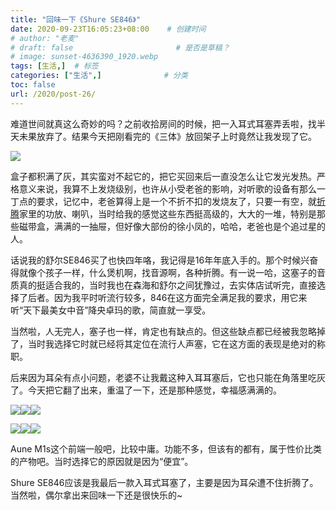 ```yaml
---
title: "回味一下《Shure SE846》"
date: 2020-09-23T16:05:23+08:00    # 创建时间
# author: "老麦"
# draft: false                       # 是否是草稿？
# image: sunset-4636390_1920.webp
tags: [生活,]  # 标签
categories: ["生活",]              # 分类
toc: false
url: /2020/post-26/
---
```


难道世间就真这么奇妙的吗？之前收拾房间的时候，把一入耳式耳塞弄丢啦，找半天未果放弃了。结果今天把刚看完的《三体》放回架子上时竟然让我发现了它。

![](postImages/laomai/2023/02/27/163fc2aa98e26a-1.webp)

盒子都积满了灰，其实蛮对不起它的，把它买回来后一直没怎么让它发光发热。严格意义来说，我算不上发烧级别，也许从小受老爸的影响，对听歌的设备有那么一丁点的要求，记忆中，老爸算得上是一个不折不扣的发烧友了，只要一有空，就[折腾](折腾.md)家里的功放、喇叭，当时给我的感觉这些东西挺高级的，大大的一堆，特别是那些磁带盒，满满的一抽屉，但好像大部份的徐小凤的，哈哈，老爸也是个追过星的人。

话说我的舒尔SE846买了也快四年咯，我记得是16年年底入手的。那个时候兴奋得就像个孩子一样，什么煲机啊，找音源啊，各种折腾。有一说一哈，这塞子的音质真的挺适合我的，当时我也在森海和舒尔之间犹豫过，去实体店试听完，直接选择了后者。因为我平时听流行较多，846在这方面完全满足我的要求，用它来听“天下最美女中音”降央卓玛的歌，简直就一享受。

当然啦，人无完人，塞子也一样，肯定也有缺点的。但这些缺点都已经被我忽略掉了，当时我选择它时就已经将其定位在流行人声塞，它在这方面的表现是绝对的称职。

后来因为耳朵有点小问题，老婆不让我戴这种入耳耳塞后，它也只能在角落里吃灰了。今天把它翻了出来，重温了一下，还是那种感觉，幸福感满满的。

![](postImages/laomai/2023/02/27/163fc2aa9952d6-1.webp)![](postImages/laomai/2023/02/27/163fc2aa99d64e-1.webp)![](postImages/laomai/2023/02/27/163fc2aa9a60f5-1.webp)

![](postImages/laomai/2023/02/27/163fc2aa9add74-1.webp)![](postImages/laomai/2023/02/27/163fc2aa9b4c8e-1.webp)![](postImages/laomai/2023/02/27/163fc2aa9bb221-1.webp)

Aune M1s这个前端一般吧，比较中庸。功能不多，但该有的都有，属于性价比类的产物吧。当时选择它的原因就是因为“便宜”。

Shure SE846应该是我最后一款入耳式耳塞了，主要是因为耳朵遭不住折腾了。当然啦，偶尔拿出来回味一下还是很快乐的~


